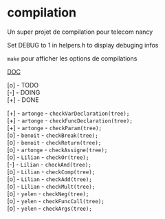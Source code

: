 # compilation
Un super projet de compilation pour telecom nancy


Set DEBUG to 1 in helpers.h to display debuging infos


`make` pour afficher les options de compilations

[DOC](http://www.antlr3.org/api/C/main.html)

[o] - TODO <br>
[-] - DOING <br>
[+] - DONE

[+] - `artonge` - `checkVarDeclaration(tree);` <br>
[+] - `artonge` - `checkFuncDeclaration(tree);` <br>
[+] - `artonge` - `checkParam(tree);` <br>
[o] - `benoit` - `checkBreak(tree);` <br>
[o] - `benoit` - `checkReturn(tree);` <br>
[o] - `artonge` - `checkAssigne(tree);` <br>
[o] - `Lilian` - `checkOr(tree);` <br>
[-] - `Lilian` - `checkAnd(tree);` <br>
[o] - `Lilian` - `checkComp(tree);` <br>
[o] - `Lilian` - `checkAdd(tree);` <br>
[o] - `Lilian` - `checkMult(tree);` <br>
[o] - `yelen` - `checkNeg(tree);` <br>
[o] - `yelen` - `checkFuncCall(tree);` <br>
[o] - `yelen` - `checkArgs(tree);` <br>
